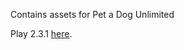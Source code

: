 Contains assets for Pet a Dog Unlimited

Play 2.3.1 [here](https://studio.penguinmod.com/?interpolate&clones=Infinity&offscreen&size=640x360&limitless&nooffscreen&optimize#8829783752).
